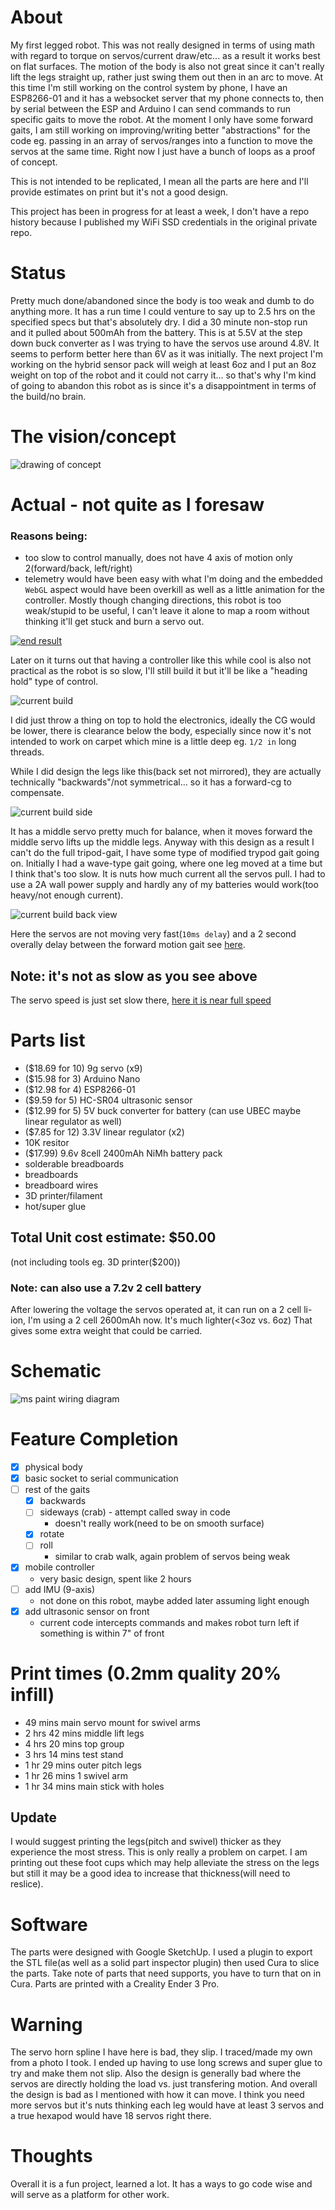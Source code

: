 # About
My first legged robot. This was not really designed in terms of using math with regard to torque on servos/current draw/etc... as a result it works best on flat surfaces. The motion of the body is also not great since it can't really lift the legs straight up, rather just swing them out then in an arc to move. At this time I'm still working on the control system by phone, I have an ESP8266-01 and it has a websocket server that my phone connects to, then by serial between the ESP and Arduino I can send commands to run specific gaits to move the robot. At the moment I only have some forward gaits, I am still working on improving/writing better "abstractions" for the code eg. passing in an array of servos/ranges into a function to move the servos at the same time. Right now I just have a bunch of loops as a proof of concept.

This is not intended to be replicated, I mean all the parts are here and I'll provide estimates on print but it's not a good design.

This project has been in progress for at least a week, I don't have a repo history because I published my WiFi SSD credentials in the original private repo.

# Status
Pretty much done/abandoned since the body is too weak and dumb to do anything more. It has a run time I could venture to say up to 2.5 hrs on the specified specs but that's absolutely dry. I did a 30 minute non-stop run and it pulled about 500mAh from the battery. This is at 5.5V at the step down buck converter as I was trying to have the servos use around 4.8V. It seems to perform better here than 6V as it was initially. The next project I'm working on the hybrid sensor pack will weigh at least 6oz and I put an 8oz weight on top of the robot and it could not carry it... so that's why I'm kind of going to abandon this robot as is since it's a disappointment in terms of the build/no brain.

# The vision/concept

![drawing of concept](./robot/sketches/concept.PNG)

# Actual - not quite as I foresaw
### Reasons being:
- too slow to control manually, does not have 4 axis of motion only 2(forward/back, left/right)
- telemetry would have been easy with what I'm doing and the embedded `WebGL` aspect would have been overkill as well as a little animation for the controller. Mostly though changing directions, this robot is too weak/stupid to be useful, I can't leave it alone to map a room without thinking it'll get stuck and burn a servo out.

[![end result](./end-result.jpg)](https://youtu.be/18nqn2tWNEw?t=28)

Later on it turns out that having a controller like this while cool is also not practical as the robot is so slow, I'll still build it but it'll be like a "heading hold" type of control.

![current build](./github-stl-view.gif)

I did just throw a thing on top to hold the electronics, ideally the CG would be lower, there is clearance below the body, especially since now it's not intended to work on carpet which mine is a little deep eg. `1/2 in` long threads.

While I did design the legs like this(back set not mirrored), they are actually technically "backwards"/not symmetrical... so it has a forward-cg to compensate.

![current build side](./side-view--slow-gait.gif)

It has a middle servo pretty much for balance, when it moves forward the middle servo lifts up the middle legs. Anyway with this design as a result I can't do the full tripod-gait, I have some type of modified trypod gait going on. Initially I had a wave-type gait going, where one leg moved at a time but I think that's too slow. It is nuts how much current all the servos pull. I had to use a 2A wall power supply and hardly any of my batteries would work(too heavy/not enough current).

![current build back view](./initial-walking--back-view.gif)

Here the servos are not moving very fast(`10ms delay`) and a 2 second overally delay between the forward motion gait see [here](./robot/code/test/all_servos/all_servos.ino).

## Note: it's not as slow as you see above

The servo speed is just set slow there, [here it is near full speed](https://www.youtube.com/watch?v=y_KfgiUq9XE)

# Parts list

- ($18.69 for 10) 9g servo (x9)
- ($15.98 for 3) Arduino Nano
- ($12.98 for 4) ESP8266-01
- ($9.59 for 5) HC-SR04 ultrasonic sensor
- ($12.99 for 5) 5V buck converter for battery (can use UBEC maybe linear regulator as well)
- ($7.85 for 12) 3.3V linear regulator (x2)
- 10K resitor
- ($17.99) 9.6v 8cell 2400mAh NiMh battery pack
- solderable breadboards
- breadboards
- breadboard wires
- 3D printer/filament
- hot/super glue

## Total Unit cost estimate: $50.00
(not including tools eg. 3D printer($200))

### Note: can also use a 7.2v 2 cell battery
After lowering the voltage the servos operated at, it can run on a 2 cell li-ion, I'm using a 2 cell 2600mAh now. It's much lighter(<3oz vs. 6oz)
That gives some extra weight that could be carried.

# Schematic

![ms paint wiring diagram](./robot/schematic.png)

# Feature Completion

- [x] physical body
- [x] basic socket to serial communication
- [ ] rest of the gaits
    - [x] backwards
    - [ ] sideways (crab) - attempt called sway in code
        - doesn't really work(need to be on smooth surface)
    - [x] rotate
    - [ ] roll
        - similar to crab walk, again problem of servos being weak
- [x] mobile controller
    - very basic design, spent like 2 hours
- [ ] add IMU (9-axis)
    - not done on this robot, maybe added later assuming light enough
- [x] add ultrasonic sensor on front
    - current code intercepts commands and makes robot turn left if something is within 7" of front

# Print times (0.2mm quality 20% infill)
- 49 mins main servo mount for swivel arms
- 2 hrs 42 mins middle lift legs
- 4 hrs 20 mins top group
- 3 hrs 14 mins test stand
- 1 hr 29 mins outer pitch legs
- 1 hr 26 mins 1 swivel arm
- 1 hr 34 mins main stick with holes

## Update
I would suggest printing the legs(pitch and swivel) thicker as they experience the most stress. This is only really a problem on carpet. I am printing out these foot cups which may help alleviate the stress on the legs but still it may be a good idea to increase that thickness(will need to reslice).

# Software

The parts were designed with Google SketchUp. I used a plugin to export the STL file(as well as a solid part inspector plugin) then used Cura to slice the parts. Take note of parts that need supports, you have to turn that on in Cura. Parts are printed with a Creality Ender 3 Pro.

# Warning

The servo horn spline I have here is bad, they slip. I traced/made my own from a photo I took. I ended up having to use long screws and super glue to try and make them not slip. Also the design is generally bad where the servos are directly holding the load vs. just transfering motion. And overall the design is bad as I mentioned with how it can move. I think you need more servos but it's nuts thinking each leg would have at least 3 servos and a true hexapod would have 18 servos right there.

# Thoughts

Overall it is a fun project, learned a lot. It has a ways to go code wise and will serve as a platform for other work.
